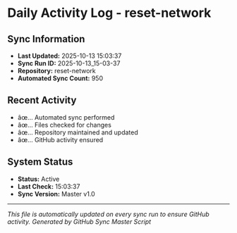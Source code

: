 ﻿# Daily Activity Log - reset-network

## Sync Information
- **Last Updated:** 2025-10-13 15:03:37
- **Sync Run ID:** 2025-10-13_15-03-37
- **Repository:** reset-network
- **Automated Sync Count:** 950

## Recent Activity
- âœ… Automated sync performed
- âœ… Files checked for changes
- âœ… Repository maintained and updated
- âœ… GitHub activity ensured

## System Status
- **Status:** Active
- **Last Check:** 15:03:37
- **Sync Version:** Master v1.0

---
*This file is automatically updated on every sync run to ensure GitHub activity.*
*Generated by GitHub Sync Master Script*
